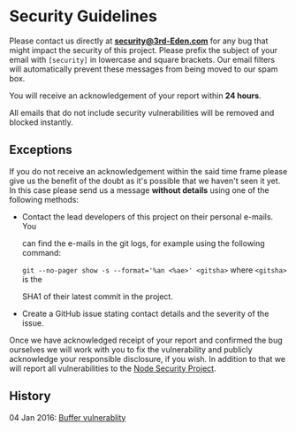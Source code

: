 # Security Guidelines

Please contact us directly at **security@3rd-Eden.com** for any bug that might impact the security of this project. Please prefix the subject of your email with `[security]` in lowercase and square brackets. Our email filters will automatically prevent these messages from being moved to our spam box.

You will receive an acknowledgement of your report within **24 hours**.

All emails that do not include security vulnerabilities will be removed and blocked instantly.

## Exceptions

If you do not receive an acknowledgement within the said time frame please give us the benefit of the doubt as it's possible that we haven't seen it yet. In this case please send us a message **without details** using one of the following methods:

* Contact the lead developers of this project on their personal e-mails. You

  can find the e-mails in the git logs, for example using the following command:

  `git --no-pager show -s --format='%an <%ae>' <gitsha>` where `<gitsha>` is the

  SHA1 of their latest commit in the project.

* Create a GitHub issue stating contact details and the severity of the issue.

Once we have acknowledged receipt of your report and confirmed the bug ourselves we will work with you to fix the vulnerability and publicly acknowledge your responsible disclosure, if you wish. In addition to that we will report all vulnerabilities to the [Node Security Project](https://nodesecurity.io/).

## History

04 Jan 2016: [Buffer vulnerablity](https://github.com/websockets/ws/releases/tag/1.0.1)

